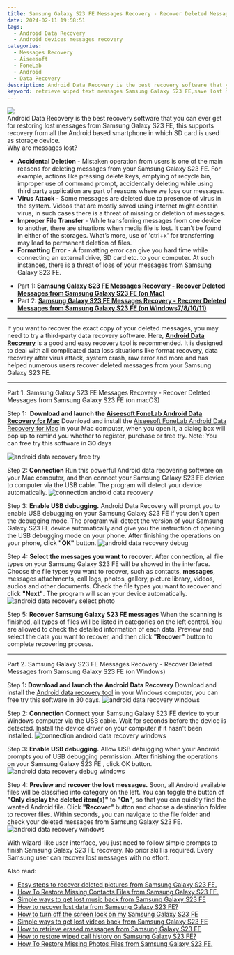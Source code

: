 ```yaml
---
title: Samsung Galaxy S23 FE Messages Recovery - Recover Deleted Messages from Samsung Galaxy S23 FE
date: 2024-02-11 19:58:51
tags: 
  - Android Data Recovery
  - Android devices messages recovery
categories: 
  - Messages Recovery
  - Aiseesoft
  - FoneLab
  - Android
  - Data Recovery
description: Android Data Recovery is the best recovery software that you can ever get for restoring lost messages from Samsung Galaxy S23 FE, this supports recovery from all the Android based smartphone in which SD card is used as storage device.
keyword: retrieve wiped text messages Samsung Galaxy S23 FE,save lost messages on Samsung Galaxy S23 FE,Samsung Galaxy S23 FE messages recovery,recover lost text messages from Samsung Galaxy S23 FE,Recover deleted text messages,broken Samsung Galaxy S23 FE messages recovery solution,Samsung Galaxy S23 FE reset but recover messages,Samsung Galaxy S23 FE retrieve deleted messages,messages disappear Samsung Galaxy S23 FE,how to retrieve deleted messages from my Samsung Galaxy S23 FE,how to recover messages Samsung Galaxy S23 FE
---
```


<img src="https://img0mobiles.techidaily.com/images/best-assets/devices/samsung/samsung-galaxy-s23-fe/3.jpg" class="atpl-imgstyle"  />

<div class="atpl-content atpl-for-fonelab-android recover-messages">

<div class="atpl-post-description-part-1">
Android Data Recovery is the best recovery software that you can ever get for restoring lost messages from Samsung Galaxy S23 FE, this supports recovery from all the Android based smartphone in which SD card is used as storage device.
</div>




<div class="atpl-post-description-part-2">
<div class="tpl-content-sub-paragraph-title">
  Why are messages lost?
</div>
<div class="tpl-content-sub-paragraph-content">
  <ul class="tpl-content-sub-paragraph-ul-style">
    <li><strong>Accidental Deletion</strong> - Mistaken operation from users is one of the main reasons for deleting messages from your Samsung Galaxy S23 FE. For example, actions like pressing delete keys, emptying of recycle bin, improper use of command prompt, accidentally deleting while using third party application are part of reasons where we lose our messages.</li>
    <li><strong>Virus Attack</strong> - Some messages are deleted due to presence of virus in the system. Videos that are mostly saved using internet might contain virus, in such cases there is a threat of missing or deletion of messages.</li>
    <li><strong>Improper File Transfer</strong> - While transferring messages from one device to another, there are situations when media file is lost. It can’t be found in either of the storages. What’s more, use of 'ctrl+x' for transferring may lead to permanent deletion of files. </li>
    <li><strong>Formatting Error</strong> - A formatting error can give you hard time while connecting an external drive, SD card etc. to your computer. At such instances, there is a threat of loss of your messages from Samsung Galaxy S23 FE.</li>
  </ul>
</div>
</div>

<ul>
  <li>Part 1: <strong><a href="#p1">Samsung Galaxy S23 FE Messages Recovery - Recover Deleted Messages from Samsung Galaxy S23 FE (on Mac)</a></strong></li>
  <li>Part 2: <strong><a href="#p2">Samsung Galaxy S23 FE Messages Recovery - Recover Deleted Messages from Samsung Galaxy S23 FE (on Windows7/8/10/11)</a></strong></li>
</ul>

<hr>
<div class="atpl-post-description-part-3">
<div class="tpl-content-sub-paragraph-normal">
  <p>
    If you want to recover the exact copy of your deleted messages, you may need to try a third-party data recovery software. Here, <a href="https://tools.techidaily.com/aiseesoft-android-data-recovery/" target="_blank" rel="noopener"><strong>Android Data Recovery</strong></a> is a good and easy recovery tool is recommended. It is designed to deal with all complicated data loss situations like format recovery, data recovery after virus attack, system crash, raw error and more and has helped numerous users recover deleted messages from your Samsung Galaxy S23 FE.
  </p>
</div>
</div>


<!-- Part 1 -->
<a id="p1" name="p1" ></a><hr>

<div>
  <span class="atpl-step-part-style">Part 1. Samsung Galaxy S23 FE Messages Recovery - Recover Deleted Messages from Samsung Galaxy S23 FE (on macOS)</span>
</div>  

<span class="atpl-stepstyle-a"><span>Step 1: </span></span> <strong>Download and launch the <a href="https://tools.techidaily.com/aiseesoft-android-data-recovery-for-mac/" target="_blank" rel="noopener">Aiseesoft FoneLab Android Data Recovery for Mac</a></strong>
Download and install the <a href="https://tools.techidaily.com/aiseesoft-android-data-recovery-for-mac/" target="_blank" rel="noopener">Aiseesoft FoneLab Android Data Recovery for Mac</a> in your Mac computer, when you open it, a dialog box will pop up to remind you whether to register, purchase or free try.
Note: You can free try this software in <strong>30</strong> days

<img src="https://tools.techidaily.com/images/apps/aiseesoft/android-data-recovery/mac-free-try.png" class="atpl-imgstyle" alt="android data recovery free try" />

<span class="atpl-stepstyle-a"><span>Step 2: </span></span> <strong>Connection</strong>
Run this powerful Android data recovering software on your Mac computer, and then connect your Samsung Galaxy S23 FE device to computer via the USB cable. The program will detect your device automatically.
<img src="https://tools.techidaily.com/images/apps/aiseesoft/android-data-recovery/mac-connection-interface.jpg" class="atpl-imgstyle" alt="connection android data recovery" />

<span class="atpl-stepstyle-a"><span>Step 3: </span></span> <strong>Enable USB debugging.</strong>
Android Data Recovery will prompt you to enable USB debugging on your Samsung Galaxy S23 FE  if you don't open the debugging mode. The program will detect the version of your Samsung Galaxy S23 FE device automatically and give you the instruction of opening the USB debugging mode on your phone. After finishing the operations on your phone, click <strong>"OK"</strong> button.
<img src="https://tools.techidaily.com/images/apps/aiseesoft/android-data-recovery/mac-android-usb-debug.jpg"  class="atpl-imgstyle" alt="android data recovery debug" />

<span class="atpl-stepstyle-a"><span>Step 4: </span></span> <strong>Select the messages you want to recover.</strong>
After connection, all file types on your Samsung Galaxy S23 FE will be showed in the interface. Choose the file types you want to recover, such as contacts, <strong>messages</strong>, messages attachments, call logs, photos, gallery, picture library, videos, audios and other documents. Check the file types you want to recover and click  <b>"Next"</b>. The program will scan your device automatically.
<img src="https://tools.techidaily.com/images/apps/aiseesoft/android-data-recovery/mac-choose-type-messages.jpg" class="atpl-imgstyle" alt="android data recovery select photo" />

<span class="atpl-stepstyle-a"><span>Step 5: </span></span> <strong>Recover Samsung Galaxy S23 FE messages</strong>
When the scanning is finished, all types of files will be listed in categories on the left control. You are allowed to check the detailed information of each data. Preview and select the data you want to recover, and then click <b>"Recover"</b> button to complete recovering process.

<a id="p2" name="p2"></a><hr>

<div class="atpl-step-part-style">Part 2. Samsung Galaxy S23 FE Messages Recovery - Recover Deleted Messages from Samsung Galaxy S23 FE (on Windows)</div>

<span class="atpl-stepstyle-a"><span>Step 1: </span></span> <strong>Download and launch the Android Data Recovery</strong>
Download and install the <a href="https://tools.techidaily.com/aiseesoft-android-data-recovery-for-win/" target="_blank" rel="noopener">Android data recovery tool</a> in your Windows computer, you can free try this software in 30 days.
<img src="https://tools.techidaily.com/images/apps/aiseesoft/android-data-recovery/win-start-interface.png"  class="atpl-imgstyle" alt="android data recovery windows" />

<span class="atpl-stepstyle-a"><span>Step 2: </span></span> <strong>Connection</strong>
Connect your Samsung Galaxy S23 FE device to your Windows computer via the USB cable. Wait for seconds before the device is detected. Install the device driver on your computer if it hasn't been installed.
<img src="https://tools.techidaily.com/images/apps/aiseesoft/android-data-recovery/win-connection-interface.png" class="atpl-imgstyle" alt="connection android data recovery windows" />

<span class="atpl-stepstyle-a"><span>Step 3: </span></span> <strong>Enable USB debugging.</strong>
Allow USB debugging when your Android prompts you of USB debugging permission. After finishing the operations on your Samsung Galaxy S23 FE , click OK button.
<img src="https://tools.techidaily.com/images/apps/aiseesoft/android-data-recovery/win-android-usb-debug.png" class="atpl-imgstyle" alt="android data recovery debug windows" />

<span class="atpl-stepstyle-a"><span>Step 4: </span></span> <strong>Preview and recover the lost messages.</strong>
Soon, all Android available files will be classified into category on the left. You can toggle the button of <b>"Only display the deleted item(s)"</b> to <b>"On"</b>, so that you can quickly find the wanted Android file. Click <b>"Recover"</b> button and choose a destination folder to recover files. Within seconds, you can navigate to the file folder and check your deleted messages from Samsung Galaxy S23 FE.
<img src="https://tools.techidaily.com/images/apps/aiseesoft/android-data-recovery/win-recover-messages.jpg" class="atpl-imgstyle" alt="android data recovery windows" />

<div class="atpl-post-description-part-4">
<div class="tpl-content-sub-paragraph-normal">
  <p>
    With wizard-like user interface, you just need to follow simple prompts to finish Samsung Galaxy S23 FE recovery. No prior skill is required. Every Samsung user can recover lost messages with no effort.
  </p>
</div>
</div>

<ins class="adsbygoogle"
     style="display:block"
     data-ad-client="ca-pub-7571918770474297"
     data-ad-slot="8358498916"
     data-ad-format="auto"
     data-full-width-responsive="true"></ins>

<span class="atpl-alsoreadstyle">Also read:</span>
<div><ul>
<li><a href="/easy-steps-to-recover-deleted-pictures-from-samsung-galaxy-s23-fe-by-fonelab-android-recover-pictures/" target="_blank" rel="noopener"><u>Easy steps to recover deleted pictures from Samsung Galaxy S23 FE.</u></a></li>
<li><a href="/how-to-restore-missing-contacts-files-from-samsung-galaxy-s23-fe-by-fonelab-android-recover-contacts/" target="_blank" rel="noopener"><u>How To  Restore Missing Contacts Files from Samsung Galaxy S23 FE.</u></a></li>
<li><a href="/simple-ways-to-get-lost-music-back-from-samsung-galaxy-s23-fe-by-fonelab-android-recover-music/" target="_blank" rel="noopener"><u>Simple ways to get lost music back from Samsung Galaxy S23 FE</u></a></li>
<li><a href="/how-to-recover-lost-data-from-samsung-galaxy-s23-fe-by-fonelab-android-recover-data/" target="_blank" rel="noopener"><u>How to recover lost data from Samsung Galaxy S23 FE?</u></a></li>
<li><a href="/how-to-turn-off-the-screen-lock-on-my-samsung-galaxy-s23-fe-by-drfone-android-unlock-android-unlock/" target="_blank" rel="noopener"><u>How to turn off the screen lock on my Samsung Galaxy S23 FE</u></a></li>
<li><a href="/simple-ways-to-get-lost-videos-back-from-samsung-galaxy-s23-fe-by-fonelab-android-recover-video/" target="_blank" rel="noopener"><u>Simple ways to get lost videos back from Samsung Galaxy S23 FE</u></a></li>
<li><a href="/how-to-retrieve-erased-messages-from-samsung-galaxy-s23-fe-by-fonelab-android-recover-messages/" target="_blank" rel="noopener"><u>How to retrieve erased messages from Samsung Galaxy S23 FE</u></a></li>
<li><a href="/how-to-restore-wiped-call-history-on-samsung-galaxy-s23-fe-by-fonelab-android-recover-call-logs/" target="_blank" rel="noopener"><u>How to restore wiped call history on Samsung Galaxy S23 FE?</u></a></li>
<li><a href="/how-to-restore-missing-photos-files-from-samsung-galaxy-s23-fe-by-fonelab-android-recover-photos/" target="_blank" rel="noopener"><u>How To  Restore Missing Photos Files from Samsung Galaxy S23 FE.</u></a></li>
</ul></div>

</div>
